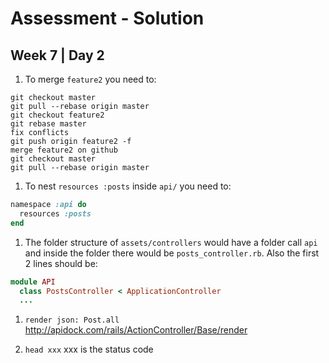 # Assessment - Solution
## Week 7 | Day 2

1. To merge `feature2` you need to:

  ```
  git checkout master
  git pull --rebase origin master
  git checkout feature2
  git rebase master
  fix conflicts
  git push origin feature2 -f
  merge feature2 on github
  git checkout master
  git pull --rebase origin master
  ```

1. To nest `resources :posts` inside `api/` you need to:

  ```ruby
  namespace :api do
    resources :posts
  end
  ```

1. The folder structure of `assets/controllers` would have a folder call `api` and inside the folder there would be `posts_controller.rb`. Also the first 2 lines should be:

  ```ruby
  module API
    class PostsController < ApplicationController
    ...
  ```

1. `render json: Post.all`
http://apidock.com/rails/ActionController/Base/render

1. `head xxx` xxx is the status code
